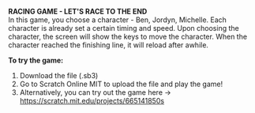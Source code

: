 **RACING GAME - LET'S RACE TO THE END**</br>
In this game, you choose a character - Ben, Jordyn, Michelle. Each character is already set a certain timing and speed. Upon choosing the character, the screen will
show the keys to move the character. When the character reached the finishing line, it will reload after awhile.</br>

**To try the game:**
1. Download the file (.sb3)
2. Go to Scratch Online MIT to upload the file and play the game!
3. Alternatively, you can try out the game here -> https://scratch.mit.edu/projects/665141850s
